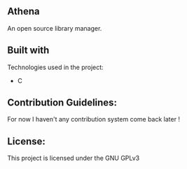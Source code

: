 ## Athena

An open source library manager.

## Built with

Technologies used in the project:

* C

## Contribution Guidelines:

For now I haven't any contribution system come back later !

## License:

This project is licensed under the GNU GPLv3
